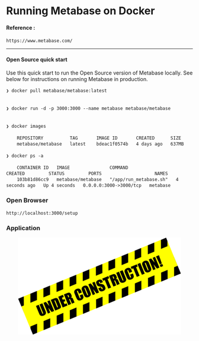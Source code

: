 # Running Metabase on Docker



#### Reference : 

    https://www.metabase.com/

---

#### Open Source quick start

Use this quick start to run the Open Source version of Metabase locally. See below for instructions on running Metabase in production.


    ❯ docker pull metabase/metabase:latest


    ❯ docker run -d -p 3000:3000 --name metabase metabase/metabase


    ❯ docker images

        REPOSITORY          TAG       IMAGE ID       CREATED      SIZE
        metabase/metabase   latest    bdeac1f0574b   4 days ago   637MB

    ❯ docker ps -a

        CONTAINER ID   IMAGE               COMMAND                  CREATED         STATUS         PORTS                    NAMES
        103b81d86cc9   metabase/metabase   "/app/run_metabase.sh"   4 seconds ago   Up 4 seconds   0.0.0.0:3000->3000/tcp   metabase



### Open Browser

    http://localhost:3000/setup



### Application

<p align="center">
    <img src="./under_construction_small.png" alt="under_construction_small" style="display: block; margin: 0 auto;">
</p>